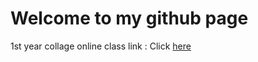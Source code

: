 # Welcome to my github page


1st year collage online class link : Click [here](https://karthicjl.github.io/Collageclass/index.html)

